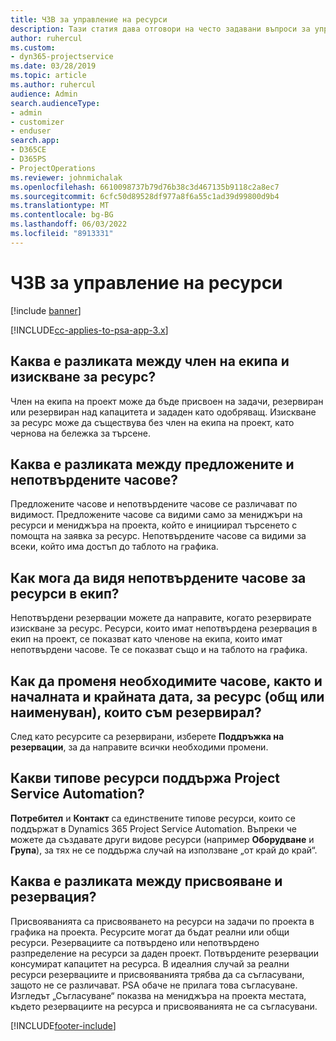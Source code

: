 ```yaml
---
title: ЧЗВ за управление на ресурси
description: Тази статия дава отговори на често задавани въпроси за управлението на ресурси.
author: ruhercul
ms.custom:
- dyn365-projectservice
ms.date: 03/28/2019
ms.topic: article
ms.author: ruhercul
audience: Admin
search.audienceType:
- admin
- customizer
- enduser
search.app:
- D365CE
- D365PS
- ProjectOperations
ms.reviewer: johnmichalak
ms.openlocfilehash: 6610098737b79d76b38c3d467135b9118c2a8ec7
ms.sourcegitcommit: 6cfc50d89528df977a8f6a55c1ad39d99800d9b4
ms.translationtype: MT
ms.contentlocale: bg-BG
ms.lasthandoff: 06/03/2022
ms.locfileid: "8913331"
---
```

# <a name="resource-management-faq"></a>ЧЗВ за управление на ресурси

[!include [banner](../includes/psa-now-project-operations.md)]

[!INCLUDE[cc-applies-to-psa-app-3.x](../includes/cc-applies-to-psa-app-3x.md)]

## <a name="what-is-the-difference-between-a-team-member-and-a-resource-requirement"></a>Каква е разликата между член на екипа и изискване за ресурс?

Член на екипа на проект може да бъде присвоен на задачи, резервиран или резервиран над капацитета и зададен като одобряващ. Изискване за ресурс може да съществува без член на екипа на проект, като чернова на бележка за търсене. 

## <a name="what-is-the-difference-between-proposed-and-soft-booked-hours"></a>Каква е разликата между предложените и непотвърдените часове?

Предложените часове и непотвърдените часове се различават по видимост. Предложените часове са видими само за мениджъри на ресурси и мениджъра на проекта, който е инициирал търсенето с помощта на заявка за ресурс. Непотвърдените часове са видими за всеки, който има достъп до таблото на графика.

## <a name="how-can-i-see-the-soft-booked-hours-for-resources-on-a-team"></a>Как мога да видя непотвърдените часове за ресурси в екип?

Непотвърдени резервации можете да направите, когато резервирате изискване за ресурс. Ресурси, които имат непотвърдена резервация в екип на проект, се показват като членове на екипа, които имат непотвърдени часове. Те се показват също и на таблото на графика.

## <a name="how-do-i-change-the-required-hours-and-the-start-and-end-dates-for-a-resource-generic-or-named-that-i-booked"></a>Как да променя необходимите часове, както и началната и крайната дата, за ресурс (общ или наименуван), които съм резервирал?

След като ресурсите са резервирани, изберете **Поддръжка на резервации**, за да направите всички необходими промени.

## <a name="what-resources-types-does-project-service-automation-support"></a>Какви типове ресурси поддържа Project Service Automation?

**Потребител** и **Контакт** са единствените типове ресурси, които се поддържат в Dynamics 365 Project Service Automation. Въпреки че можете да създавате други видове ресурси (например **Оборудване** и **Група**), за тях не се поддържа случай на използване „от край до край“.

## <a name="what-is-the-difference-between-an-assignment-and-a-booking"></a>Каква е разликата между присвояване и резервация?

Присвояванията са присвояването на ресурси на задачи по проекта в графика на проекта. Ресурсите могат да бъдат реални или общи ресурси. Резервациите са потвърдено или непотвърдено разпределение на ресурси за даден проект. Потвърдените резервации консумират капацитет на ресурса. В идеалния случай за реални ресурси резервациите и присвояванията трябва да са съгласувани, защото не се различават. PSA обаче не прилага това съгласуване. Изгледът „Съгласуване“ показва на мениджъра на проекта местата, където резервациите на ресурса и присвояванията не са съгласувани.


[!INCLUDE[footer-include](../includes/footer-banner.md)]
